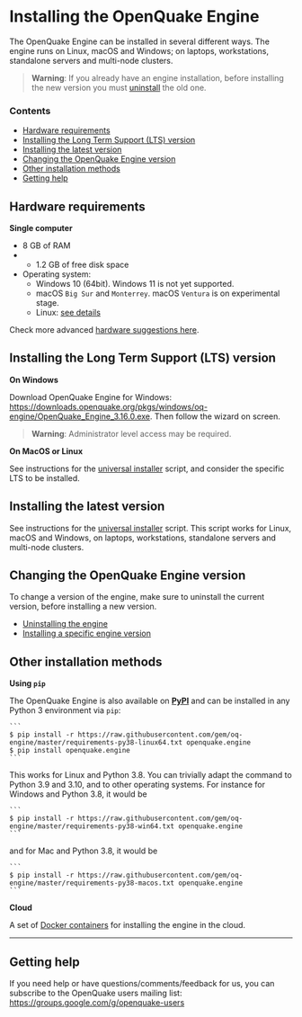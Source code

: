 # Installing the OpenQuake Engine

The OpenQuake Engine can be installed in several different ways.
The engine runs on Linux, macOS and Windows; on laptops, workstations, standalone servers and multi-node clusters.

> **Warning**:
> If you already have an engine installation, before installing the new version you must [uninstall](universal.md#uninstalling-the-engine) the old one.


### Contents

* [Hardware requirements](#hardware-requirements)
* [Installing the Long Term Support (LTS) version](#installing-the-long-term-support-lts-version)
* [Installing the latest version](#installing-the-latest-version)
* [Changing the OpenQuake Engine version](#changing-the-openquake-engine-version)
* [Other installation methods](#other-installtion-methods)
* [Getting help](#getting-help)


## Hardware requirements

**Single computer**
- 8 GB of RAM
- + 1.2 GB of free disk space
- Operating system:
  - Windows 10 (64bit). Windows 11 is not yet supported.
  - macOS `Big Sur` and `Monterrey`. macOS `Ventura` is on experimental stage.
  - Linux: [see details](./)

Check more advanced [hardware suggestions here](./hardware-suggestions.md).


## Installing the Long Term Support (LTS) version

**On Windows**

  Download OpenQuake Engine for Windows: https://downloads.openquake.org/pkgs/windows/oq-engine/OpenQuake_Engine_3.16.0.exe.
  Then follow the wizard on screen.
  > **Warning**:
  > Administrator level access may be required.


**On MacOS or Linux**

  See instructions for the [universal installer](./universal.md) script, and consider the specific LTS to be installed.


## Installing the latest version

See instructions for the [universal installer](./universal.md) script. This script works for Linux, macOS and Windows, on laptops, workstations, standalone servers and multi-node clusters.


## Changing the OpenQuake Engine version
  To change a version of the engine, make sure to uninstall the current version, before installing a new version.
  * [Uninstalling the engine](./universal.md#uninstalling-the-engine)
  * [Installing a specific engine version](./universal.md##installing-a-specific-engine-version)


## Other installation methods

**Using `pip`**

  The OpenQuake Engine is also available on **[PyPI](https://pypi.python.org/pypi/openquake.engine)** and can be installed in any Python 3 environment via `pip`:

    ```
    $ pip install -r https://raw.githubusercontent.com/gem/oq-engine/master/requirements-py38-linux64.txt openquake.engine
    $ pip install openquake.engine
    ```
  This works for Linux and Python 3.8. You can trivially adapt the command to Python 3.9 and 3.10, and to other operating systems. For instance for Windows and Python 3.8, it would be

    ```
    $ pip install -r https://raw.githubusercontent.com/gem/oq-engine/master/requirements-py38-win64.txt openquake.engine
    ```
  and for Mac and Python 3.8, it would be
  
    ```
    $ pip install -r https://raw.githubusercontent.com/gem/oq-engine/master/requirements-py38-macos.txt openquake.engine
    ```

**Cloud**

  A set of [Docker containers](docker.md) for installing the engine in the cloud.


***

## Getting help
If you need help or have questions/comments/feedback for us, you can subscribe to the OpenQuake users mailing list: https://groups.google.com/g/openquake-users
